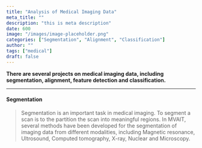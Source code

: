 ```yaml
---
title: "Analysis of Medical Imaging Data"
meta_title: ""
description: "this is meta description"
date: 600
image: "/images/image-placeholder.png"
categories: ["Segmentation", "Alignment", "Classification"]
author: ""
tags: ["medical"]
draft: false
---
```


**There are several projects on medical imaging data, including segmentation, alignment, feature detection and classification.**

---

#### Segmentation

> Segmentation is an important task in medical imaging. To segment a scan is to the partition the scan into meaningful regions. In MVAIT, several methods have been developed for the segmentation of imaging data from different modalities, including Magnetic resonance, Ultrosound, Computed tomography, X-ray, Nuclear and Microscopy.

